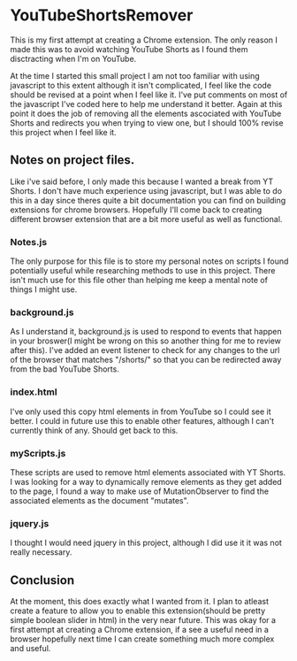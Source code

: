 # YouTubeShortsRemover
This is my first attempt at creating a Chrome extension.
The only reason I made this was to avoid watching YouTube Shorts as I found them disctracting when I'm on YouTube.

At the time I started this small project I am not too familiar with using javascript to this extent although it isn't complicated, I feel like the code should be revised at a point when I feel like it.
I've put comments on most of the javascript I've coded here to help me understand it better. Again at this point it does the job of removing all the elements ascociated with YouTube Shorts and redirects you when trying to view one, but I should 100% revise this project when I feel like it.

## Notes on project files.
Like i've said before, I only made this because I wanted a break from YT Shorts. I don't have much experience using javascript, but I was able to do this in a day since theres quite a bit documentation you can find on building extensions for chrome browsers.
Hopefully I'll come back to creating different browser extension that are a bit more useful as well as functional.

### Notes.js
The only purpose for this file is to store my personal notes on scripts I found potentially useful while researching methods to use in this project.
There isn't much use for this file other than helping me keep a mental note of things I might use.

### background.js
As I understand it, background.js is used to respond to events that happen in your broswer(I might be wrong on this so another thing for me to review after this).
I've added an event listener to check for any changes to the url of the browser that matches "/shorts/" so that you can be redirected away from the bad YouTube Shorts.

### index.html
I've only used this copy html elements in from YouTube so I could see it better.
I could in future use this to enable other features, although I can't currently think of any. Should get back to this.

### myScripts.js
These scripts are used to remove html elements associated with YT Shorts.
I was looking for a way to dynamically remove elements as they get added to the page, I found a way to make use of MutationObserver to find the associated elements as the document "mutates".

### jquery.js
I thought I would need jquery in this project, although I did use it it was not really necessary.

## Conclusion
At the moment, this does exactly what I wanted from it. I plan to atleast create a feature to allow you to enable this extension(should be pretty simple boolean slider in html) in the very near future.
This was okay for a first attempt at creating a Chrome extension, if a see a useful need in a browser hopefully next time I can create something much more complex and useful.
